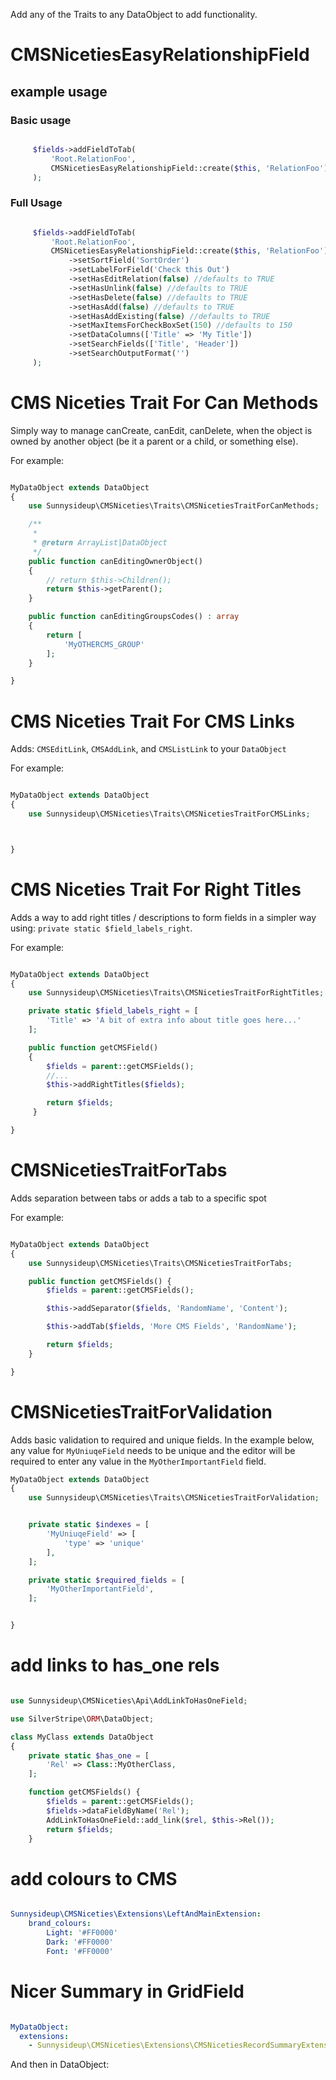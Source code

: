 
Add any of the Traits to any DataObject to add functionality.

# CMSNicetiesEasyRelationshipField

## example usage

### Basic usage

```php

     $fields->addFieldToTab(
         'Root.RelationFoo',
         CMSNicetiesEasyRelationshipField::create($this, 'RelationFoo')
     );
```

### Full Usage

```php

     $fields->addFieldToTab(
         'Root.RelationFoo',
         CMSNicetiesEasyRelationshipField::create($this, 'RelationFoo')
             ->setSortField('SortOrder')
             ->setLabelForField('Check this Out')
             ->setHasEditRelation(false) //defaults to TRUE
             ->setHasUnlink(false) //defaults to TRUE
             ->setHasDelete(false) //defaults to TRUE
             ->setHasAdd(false) //defaults to TRUE
             ->setHasAddExisting(false) //defaults to TRUE
             ->setMaxItemsForCheckBoxSet(150) //defaults to 150
             ->setDataColumns(['Title' => 'My Title'])
             ->setSearchFields(['Title', 'Header'])
             ->setSearchOutputFormat('')
     );

```

# CMS Niceties Trait For Can Methods

Simply way to manage canCreate, canEdit, canDelete, when the object is owned by
another object (be it a parent or a child, or something else).

For example:

```php

MyDataObject extends DataObject
{
    use Sunnysideup\CMSNiceties\Traits\CMSNicetiesTraitForCanMethods;

    /**
     *
     * @return ArrayList|DataObject
     */
    public function canEditingOwnerObject()
    {
        // return $this->Children();
        return $this->getParent();
    }

    public function canEditingGroupsCodes() : array
    {
        return [
            'MyOTHERCMS_GROUP'
        ];
    }

}
```

# CMS Niceties Trait For CMS Links

Adds: `CMSEditLink`, `CMSAddLink`, and `CMSListLink` to your `DataObject`

For example:

```php

MyDataObject extends DataObject
{
    use Sunnysideup\CMSNiceties\Traits\CMSNicetiesTraitForCMSLinks;



}

```

# CMS Niceties Trait For Right Titles

Adds a way to add right titles / descriptions to form fields in a simpler way using:
`private static $field_labels_right`.

For example:

```php

MyDataObject extends DataObject
{
    use Sunnysideup\CMSNiceties\Traits\CMSNicetiesTraitForRightTitles;

    private static $field_labels_right = [
        'Title' => 'A bit of extra info about title goes here...'
    ];

    public function getCMSField()
    {
        $fields = parent::getCMSFields();
        //...
        $this->addRightTitles($fields);

        return $fields;
     }

}

```

# CMSNicetiesTraitForTabs

Adds separation between tabs or adds a tab to a specific spot

For example:

```php

MyDataObject extends DataObject
{
    use Sunnysideup\CMSNiceties\Traits\CMSNicetiesTraitForTabs;

    public function getCMSFields() {
        $fields = parent::getCMSFields();

        $this->addSeparator($fields, 'RandomName', 'Content');

        $this->addTab($fields, 'More CMS Fields', 'RandomName');

        return $fields;
    }

}

```

# CMSNicetiesTraitForValidation

Adds basic validation to required and unique fields. In the example below, any value for
`MyUniuqeField` needs to be unique and the editor will be required to enter any value in
the `MyOtherImportantField` field.

```php
MyDataObject extends DataObject
{
    use Sunnysideup\CMSNiceties\Traits\CMSNicetiesTraitForValidation;


    private static $indexes = [
        'MyUniuqeField' => [
            'type' => 'unique'
        ],
    ];

    private static $required_fields = [
        'MyOtherImportantField',
    ];


}

```

# add links to has_one rels

```php

use Sunnysideup\CMSNiceties\Api\AddLinkToHasOneField;

use SilverStripe\ORM\DataObject;

class MyClass extends DataObject
{
    private static $has_one = [
        'Rel' => Class::MyOtherClass,
    ];

    function getCMSFields() {
        $fields = parent::getCMSFields();
        $fields->dataFieldByName('Rel');
        AddLinkToHasOneField::add_link($rel, $this->Rel());
        return $fields;
    }

```

# add colours to CMS

```yml

Sunnysideup\CMSNiceties\Extensions\LeftAndMainExtension:
    brand_colours: 
        Light: '#FF0000'
        Dark: '#FF0000'
        Font: '#FF0000'

```


# Nicer Summary in GridField

```yml

MyDataObject:
  extensions: 
    - Sunnysideup\CMSNiceties\Extensions\CMSNicetiesRecordSummaryExtension
```

And then in DataObject:
